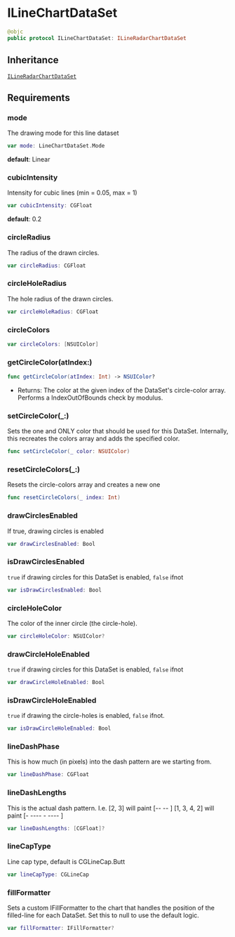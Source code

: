 # ILineChartDataSet

``` swift
@objc
public protocol ILineChartDataSet: ILineRadarChartDataSet
```

## Inheritance

[`ILineRadarChartDataSet`](/ILineRadarChartDataSet)

## Requirements

### mode

The drawing mode for this line dataset

``` swift
var mode: LineChartDataSet.Mode 
```

**default**: Linear

### cubicIntensity

Intensity for cubic lines (min = 0.05, max = 1)

``` swift
var cubicIntensity: CGFloat 
```

**default**: 0.2

### circleRadius

The radius of the drawn circles.

``` swift
var circleRadius: CGFloat 
```

### circleHoleRadius

The hole radius of the drawn circles.

``` swift
var circleHoleRadius: CGFloat 
```

### circleColors

``` swift
var circleColors: [NSUIColor] 
```

### getCircleColor(atIndex:​)

``` swift
func getCircleColor(atIndex: Int) -> NSUIColor?
```

  - Returns: The color at the given index of the DataSet's circle-color array.
    Performs a IndexOutOfBounds check by modulus.

### setCircleColor(\_:​)

Sets the one and ONLY color that should be used for this DataSet.
Internally, this recreates the colors array and adds the specified color.

``` swift
func setCircleColor(_ color: NSUIColor)
```

### resetCircleColors(\_:​)

Resets the circle-colors array and creates a new one

``` swift
func resetCircleColors(_ index: Int)
```

### drawCirclesEnabled

If true, drawing circles is enabled

``` swift
var drawCirclesEnabled: Bool 
```

### isDrawCirclesEnabled

`true` if drawing circles for this DataSet is enabled, `false` ifnot

``` swift
var isDrawCirclesEnabled: Bool 
```

### circleHoleColor

The color of the inner circle (the circle-hole).

``` swift
var circleHoleColor: NSUIColor? 
```

### drawCircleHoleEnabled

`true` if drawing circles for this DataSet is enabled, `false` ifnot

``` swift
var drawCircleHoleEnabled: Bool 
```

### isDrawCircleHoleEnabled

`true` if drawing the circle-holes is enabled, `false` ifnot.

``` swift
var isDrawCircleHoleEnabled: Bool 
```

### lineDashPhase

This is how much (in pixels) into the dash pattern are we starting from.

``` swift
var lineDashPhase: CGFloat 
```

### lineDashLengths

This is the actual dash pattern.
I.e. \[2, 3\] will paint \[--   --   \]
\[1, 3, 4, 2\] will paint \[-   ----  -   ----  \]

``` swift
var lineDashLengths: [CGFloat]? 
```

### lineCapType

Line cap type, default is CGLineCap.Butt

``` swift
var lineCapType: CGLineCap 
```

### fillFormatter

Sets a custom IFillFormatter to the chart that handles the position of the filled-line for each DataSet. Set this to null to use the default logic.

``` swift
var fillFormatter: IFillFormatter? 
```
